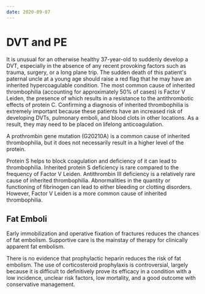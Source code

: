 ```yaml
---
date: 2020-09-07
---
```


# DVT and PE

<!-- DVT in younger population cause --> 

It is unusual for an otherwise healthy 37-year-old to suddenly develop a DVT, especially in the absence of any recent provoking factors such as  trauma, surgery, or a long plane trip. The sudden death of this  patient's paternal uncle at a young age should raise a red flag that he  may have an inherited hypercoagulable condition. The most common cause  of inherited thrombophilia (accounting for approximately 50% of cases) is Factor V Leiden, the presence of which results in a resistance to the antithrombotic effects of protein C. Confirming a diagnosis of inherited thrombophilia is extremely important because  these patients have an increased risk of developing DVTs, pulmonary  emboli, and blood clots in other locations. As a result, they may need  to be placed on lifelong anticoagulation.

A prothrombin gene mutation (G20210A) is a common  cause of inherited thrombophilia, but it does not necessarily result in a higher level of the protein.

Protein S helps to block coagulation and deficiency of it can lead to  thrombophilia. Inherited protein S deficiency is rare compared to the  frequency of Factor V Leiden. Antithrombin III deficiency is a relatively rare cause of inherited thrombophilia. Abnormalities in the quantity or functioning of fibrinogen can lead to either  bleeding or clotting disorders. However, Factor V Leiden is a more  common cause of inherited thrombophilia.

## Fat Emboli

<!-- fat emboli prevention -->

Early immobilization and operative fixation of fractures reduces the  chances of fat embolism. Supportive care is the mainstay of therapy for clinically apparent fat embolism.

There is no evidence that prophylactic heparin reduces the risk of fat  embolism. The use of corticosteroid prophylaxis is controversial,  largely because it is difficult to definitively prove its efficacy in a  condition with a low incidence, unclear risk factors, low mortality, and a good outcome with conservative management.
